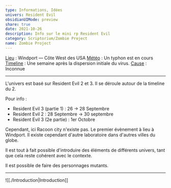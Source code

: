 ```yaml
---
type: Informations, Idées
univers: Resident Evil
obsidianUIMode: preview
share: true
date: 2021-10-26
description: Info sur le mini rp Resident Evil
category: Scriptorium/Zombie Project
name: Zombie Project
---
```


<u>Lieu</u> : Windport — Côte West des USA
<u>Météo</u> : Un typhon est en cours
<u>Timeline</u> : Une semaine après la dispersion initiale du virus.
<u>Cause</u> : Inconnue

---
L'univers est basé sur Resident Evil 2 et 3. Il se déroule autour de la timeline du 2.

Pour info :
- Resident Evil 3 (partie 1) : 26 → 28 Septembre
- Resident Evil 2 : 28 Septembre → 30 septembre
- Resident Evil 3 (2e partie) : 1er Octobre

Cependant, ici Racoon city n'existe pas. Le premier évènement à lieu à Windport. Il existe cependant d'autre laboratoire dans d'autres villes du globe.

Il est tout à fait possible d'introduire des éléments de différents univers, tant que cela reste cohérent avec le contexte.

Il est possible de faire des personnages mutants.

---
![[./Introduction|Introduction]]